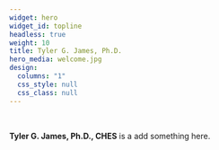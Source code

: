 ```yaml
---
widget: hero
widget_id: topline
headless: true
weight: 10
title: Tyler G. James, Ph.D.
hero_media: welcome.jpg
design:
  columns: "1"
  css_style: null
  css_class: null
---
```


<br>

**Tyler G. James, Ph.D., CHES** is a add something here. 
